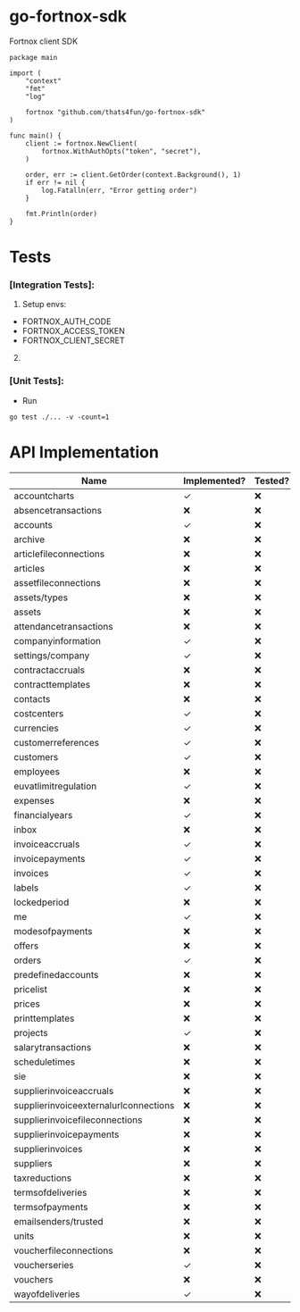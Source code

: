 # go-fortnox-sdk

Fortnox client SDK

```
package main

import (
	"context"
	"fmt"
	"log"

	fortnox "github.com/thats4fun/go-fortnox-sdk"
)

func main() {
	client := fortnox.NewClient(
		fortnox.WithAuthOpts("token", "secret"),
	)

	order, err := client.GetOrder(context.Background(), 1)
	if err != nil {
		log.Fatalln(err, "Error getting order")
	}

	fmt.Println(order)
}

```

# Tests

### [Integration Tests]:

1. Setup envs:

- FORTNOX_AUTH_CODE
- FORTNOX_ACCESS_TOKEN
- FORTNOX_CLIENT_SECRET

2.

### [Unit Tests]:

- Run

```
go test ./... -v -count=1
```

# API Implementation

| Name                                   | Implemented? | Tested?   | 
|----------------------------------------|------------|-----------| 
| accountcharts                          | ✓          | ❌         |  
| absencetransactions                    | ❌          | ❌         |   
| accounts                               | ✓          | ❌         |  
| archive                                | ❌          | ❌         |  
| articlefileconnections                 | ❌          | ❌         |  
| articles                               | ❌          | ❌         |  
| assetfileconnections                   | ❌          | ❌         |  
| assets/types                           | ❌          | ❌         |  
| assets                                 | ❌          | ❌         |  
| attendancetransactions                 | ❌          | ❌         |  
| companyinformation                     | ✓          | ❌         |  
| settings/company                       | ✓          | ❌         |  
| contractaccruals                       | ❌          | ❌         |  
| contracttemplates                      | ❌          | ❌         |  
| contacts                               | ❌          | ❌         |  
| costcenters                            | ✓          | ❌         |  
| currencies                             | ✓          | ❌         |  
| customerreferences                     | ✓          | ❌         |  
| customers                              | ✓          | ❌         |  
| employees                              | ❌          | ❌         |  
| euvatlimitregulation                   | ✓          | ❌         |  
| expenses                               | ❌          | ❌         |  
| financialyears                         | ✓          | ❌         |  
| inbox                                  | ❌          | ❌         |  
| invoiceaccruals                        | ✓          | ❌         |  
| invoicepayments                        | ✓          | ❌         |  
| invoices                               | ✓          | ❌         |  
| labels                                 | ✓          | ❌         |  
| lockedperiod                           | ❌          | ❌         |  
| me                                     | ✓          | ❌         |  
| modesofpayments                        | ❌          | ❌         |  
| offers                                 | ❌          | ❌         |  
| orders                                 | ✓           | ❌         |  
| predefinedaccounts                     | ❌          | ❌         |  
| pricelist                              | ❌          | ❌         |  
| prices                                 | ❌          | ❌         |  
| printtemplates                         | ❌          | ❌         |  
| projects                               | ✓          | ❌         |  
| salarytransactions                     | ❌          | ❌         |  
| scheduletimes                          | ❌          | ❌         |  
| sie                                    | ❌          | ❌         |  
| supplierinvoiceaccruals                | ❌          | ❌         |  
| supplierinvoiceexternalurlconnections  | ❌          | ❌         |  
| supplierinvoicefileconnections         | ❌          | ❌         |  
| supplierinvoicepayments                | ❌          | ❌         |  
| supplierinvoices                       | ❌          | ❌         |  
| suppliers                              | ❌          | ❌         |  
| taxreductions                          | ❌          | ❌         |  
| termsofdeliveries                      | ❌          | ❌         |  
| termsofpayments                        | ❌          | ❌         |  
| emailsenders/trusted                   | ❌          | ❌         |  
| units                                  | ❌          | ❌         |  
| voucherfileconnections                 | ❌          | ❌         |  
| voucherseries                          | ✓          | ❌         |  
| vouchers                               | ❌          | ❌         |  
| wayofdeliveries                        | ✓           | ❌         |  

